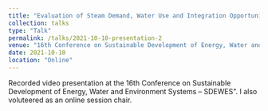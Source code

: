 ```yaml
---
title: "Evaluation of Steam Demand, Water Use and Integration Opportunities in Brazilian Sugarcane Biorefineries"
collection: talks
type: "Talk"
permalink: /talks/2021-10-10-presentation-2
venue: "16th Conference on Sustainable Development of Energy, Water and Environment Systems – SDEWES"
date: 2021-10-10
location: "Online"
---
```


Recorded video presentation at the 16th Conference on Sustainable Development of Energy, Water and Environment Systems – SDEWES". I also voluteered as an online session chair. 
